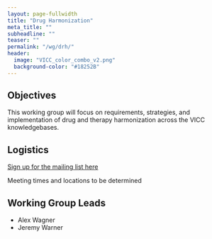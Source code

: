 ```yaml
---
layout: page-fullwidth
title: "Drug Harmonization"
meta_title: ""
subheadline: ""
teaser: ""
permalink: "/wg/drh/"
header:
  image: "VICC_color_combo_v2.png"
  background-color: "#18252B"
---
```



## Objectives
This working group will focus on requirements, strategies, and implementation of drug and therapy harmonization across the VICC knowledgebases.

## Logistics

[Sign up for the mailing list here](https://groups.google.com/forum/#!forum/vicc-drh-wg)

Meeting times and locations to be determined

## Working Group Leads

* Alex Wagner
* Jeremy Warner